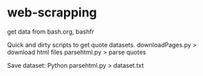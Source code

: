 # web-scrapping
get data from bash.org, bashfr

Quick and dirty scripts to get quote datasets. 
  downloadPages.py > download html files
  parsehtml.py > parse quotes 
 
 Save dataset:
   Python parsehtml.py > dataset.txt
